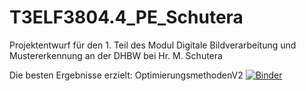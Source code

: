 # T3ELF3804.4_PE_Schutera
Projektentwurf für den 1. Teil des Modul Digitale Bildverarbeitung und Mustererkennung an der DHBW bei Hr. M. Schutera

Die besten Ergebnisse erzielt: OptimierungsmethodenV2
[![Binder](https://mybinder.org/badge_logo.svg)](https://mybinder.org/v2/gh/S3linaD/T3ELF3804.4_PE_Schutera.git/master?urlpath=https%3A%2F%2Fgithub.com%2FS3linaD%2FT3ELF3804.4_PE_Schutera%2Fblob%2Fmain%2FOptimierungsmethodeV2.ipynb)
